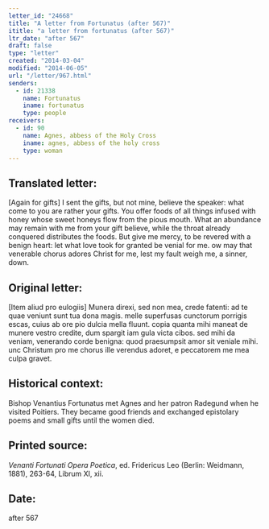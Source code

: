 ```yaml
---
letter_id: "24668"
title: "A letter from Fortunatus (after 567)"
ititle: "a letter from fortunatus (after 567)"
ltr_date: "after 567"
draft: false
type: "letter"
created: "2014-03-04"
modified: "2014-06-05"
url: "/letter/967.html"
senders:
  - id: 21338
    name: Fortunatus
    iname: fortunatus
    type: people
receivers:
  - id: 90
    name: Agnes, abbess of the Holy Cross
    iname: agnes, abbess of the holy cross
    type: woman
---
```

<h2> Translated letter:</h2>[Again for gifts]
I sent the gifts, but not mine, believe the speaker:
what come to you are rather your gifts.
You offer foods of all things infused with honey
whose sweet honeys flow from the pious mouth.
What an abundance may remain with me from your gift
believe, while the throat already conquered distributes the foods.
But give me mercy, to be revered with a benign heart:
let what love took for granted be venial for me.
ow may that venerable chorus adores Christ for me,
lest my fault weigh me, a sinner, down.
<h2 class="mt-4"> Original letter:</h2>[Item aliud pro eulogiis] 
Munera direxi, sed non mea, crede fatenti:
ad te quae veniunt sunt tua dona magis.
melle superfusas cunctorum porrigis escas,
cuius ab ore pio dulcia mella fluunt.
copia quanta mihi maneat de munere vestro
credite, dum spargit iam gula victa cibos.
sed mihi da veniam, venerando corde benigna:
quod praesumpsit amor sit veniale mihi.
unc Christum pro me chorus ille verendus adoret,
e peccatorem me mea culpa gravet.
<h2 class="mt-4"> Historical context:</h2>Bishop Venantius Fortunatus met Agnes and her patron Radegund when he visited Poitiers. They became good friends and exchanged epistolary poems and small gifts until the women died.
<h2 class="mt-4"> Printed source:</h2><p><em>Venanti Fortunati Opera Poetica</em>, ed. Fridericus Leo (Berlin: Weidmann, 1881), 263-64, Librum XI, xii.</p><h2 class="mt-4"> Date:</h2>after 567